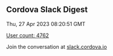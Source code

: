 ## Cordova Slack Digest
Thu, 27 Apr 2023 08:20:51 GMT

[User count: 4762](https://cordova.slack.com/)


Join the conversation at [slack.cordova.io](http://slack.cordova.io/)
